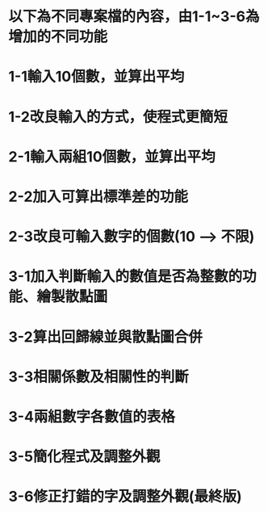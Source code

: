 # 以下為不同專案檔的內容，由1-1~3-6為增加的不同功能
# 1-1輸入10個數，並算出平均
# 1-2改良輸入的方式，使程式更簡短
# 2-1輸入兩組10個數，並算出平均
# 2-2加入可算出標準差的功能
# 2-3改良可輸入數字的個數(10 --> 不限)
# 3-1加入判斷輸入的數值是否為整數的功能、繪製散點圖
# 3-2算出回歸線並與散點圖合併
# 3-3相關係數及相關性的判斷
# 3-4兩組數字各數值的表格
# 3-5簡化程式及調整外觀
# 3-6修正打錯的字及調整外觀(最終版)

